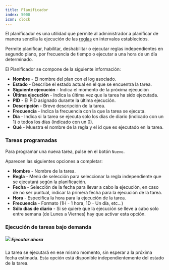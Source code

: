 ```yaml
---
title: Planificador
index: 5000
icon: clock
---
```


El planificador es una utilidad que permite al administrador a planificar de manera sencilla la ejecución de las
[reglas](/concepts/rule) en intervalos establecidos.

Permite planificar, habilitar, deshabilitar o ejecutar reglas independientes en segundo plano, por frecuencia de tiempo
o ejecutar a una hora de un día determinado.

El Planificador se compone de la siguiente información:

- **Nombre** - El nombre del plan con el log asociado.
- **Estado** - Describe el estado actual en el que se encuentra la tarea.
- **Siguiente ejecución** - Indica el momento de la próxima ejecución
- **Última ejecución** - Indica la última vez que la tarea ha sido ejecutada.
- **PID** - El PID asignado durante la última ejecución.
- **Descripción** - Breve descripción de la tarea.
- **Frecuencia** - Indica la frecuencia con la que la tarea se ejecuta.
- **Día** - Indica si la tarea se ejecuta solo los días de diario (indicado con un 1) o todos los días (indicado con un
  0).
- **Qué** - Muestra el nombre de la regla y el id que es ejecutado en la tarea.

### Tareas programadas

Para programar una nueva tarea, pulse en el botón `Nuevo`.

Aparecen las siguientes opciones a completar:

- **Nombre** - Nombre de la tarea.
- **Regla** - Menú de selección para seleccionar la regla independiente que se ejecutará según la planificación.
- **Fecha** - Selección de la fecha para llevar a cabo la ejecución, en caso de no ser puntual, indicar la primera fecha
  para la ejecución de la tarea.
- **Hora** - Especifica la hora para la ejecución de la tarea.
- **Frecuencia** - Formato (1H - 1 hora, 1D - Un día, etc...)
- **Sólo días de diario** - Si se quiere que la ejecución se lleve a cabo solo entre semana (de Lunes a Viernes) hay que
  activar esta opción.

### Ejecución de tareas bajo demanda

##### ![](/static/images/icons/start.svg) Ejecutar ahora

La tarea se ejecutará en ese mismo momento, sin esperar a la próxima fecha estimada. Esta opción está disponible
independientemente del estado de la tarea.
